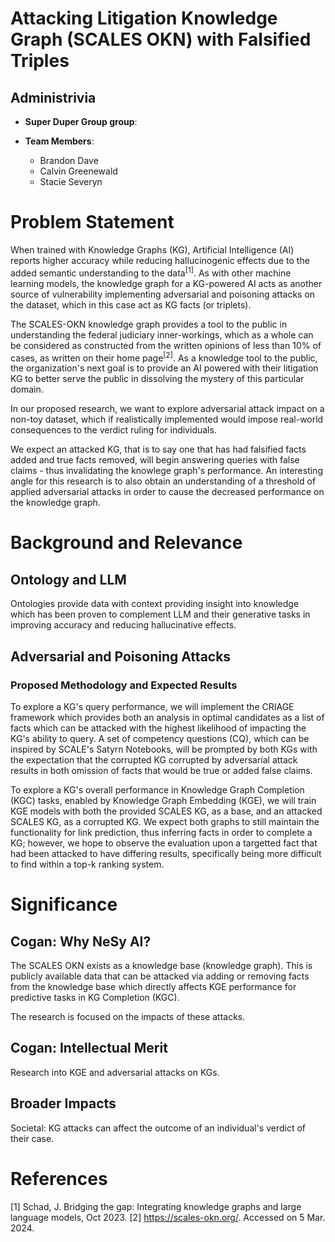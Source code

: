 # Attacking Litigation Knowledge Graph (SCALES OKN) with Falsified Triples

## Administrivia
* **Super Duper Group group**:

* **Team Members**:
    * Brandon Dave
    * Calvin Greenewald
    * Stacie Severyn

# Problem Statement
When trained with Knowledge Graphs (KG), Artificial Intelligence (AI) reports higher accuracy while reducing hallucinogenic effects due to the added semantic understanding to the data<sup>[1]</sup>. As with other machine learning models, the knowledge graph for a KG-powered AI acts as another source of vulnerability implementing adversarial and poisoning attacks on the dataset, which in this case act as KG facts (or triplets).

The SCALES-OKN knowledge graph provides a tool to the public in understanding the federal judiciary inner-workings, which as a whole can be considered as constructed from the written opinions of less than 10% of cases, as written on their home page<sup>[2]</sup>. As a knowledge tool to the public, the organization's next goal is to provide an AI powered with their litigation KG to better serve the public in dissolving the mystery of this particular domain.

In our proposed research, we want to explore adversarial attack impact on a non-toy dataset, which if realistically implemented would impose real-world consequences to the verdict ruling for individuals. 

We expect an attacked KG, that is to say one that has had falsified facts added and true facts removed, will begin answering queries with false claims - thus invalidating the knowlege graph's performance. An interesting angle for this research is to also obtain an understanding of a threshold of applied adversarial attacks in order to cause the decreased performance on the knowledge graph.

# Background and Relevance
## Ontology and LLM
Ontologies provide data with context providing insight into knowledge which has been proven to complement LLM and their generative tasks in improving accuracy and reducing hallucinative effects.

## Adversarial and Poisoning Attacks
### Proposed Methodology and Expected Results
To explore a KG's query performance, we will implement the CRIAGE framework which provides both an analysis in optimal candidates as a list of facts which can be attacked with the highest likelihood of impacting the KG's ability to query. A set of competency questions (CQ), which can be inspired by SCALE's Satyrn Notebooks, will be prompted by both KGs with the expectation that the corrupted KG corrupted by adversarial attack results in both omission of facts that would be true or added false claims.

To explore a KG's overall performance in Knowledge Graph Completion (KGC) tasks, enabled by Knowledge Graph Embedding (KGE), we will train KGE models with both the provided SCALES KG, as a base, and an attacked SCALES KG, as a corrupted KG. We expect both graphs to still maintain the functionality for link prediction, thus inferring facts in order to complete a KG; however, we hope to observe the evaluation upon a targetted fact that had been attacked to have differing results, specifically being more difficult to find within a top-k ranking system. 

# Significance
## Cogan: Why NeSy AI?
The SCALES OKN exists as a knowledge base (knowledge graph). This is publicly available data that can be attacked via adding or removing facts from the knowledge base which directly affects KGE performance for predictive tasks in KG Completion (KGC).

The research is focused on the impacts of these attacks.

## Cogan: Intellectual Merit
Research into KGE and adversarial attacks on KGs.

## Broader Impacts

Societal:  KG attacks can affect the outcome of an individual's verdict of their case.


# References
[1] Schad, J. Bridging the gap: Integrating knowledge graphs and large language models, Oct 2023.
[2] https://scales-okn.org/. Accessed on 5 Mar. 2024.